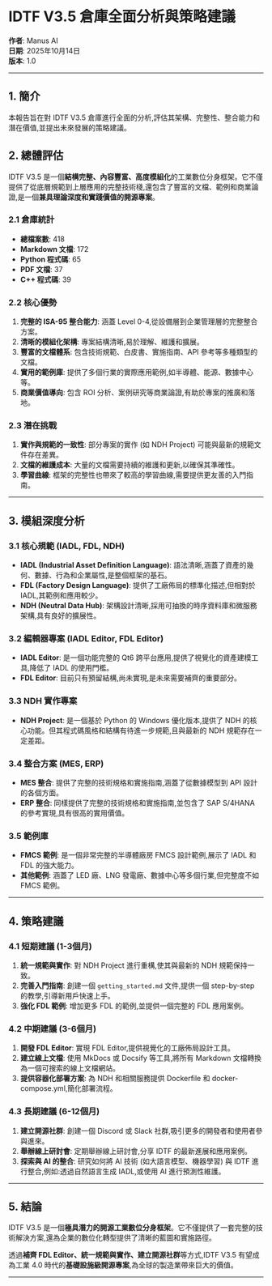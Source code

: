 

# IDTF V3.5 倉庫全面分析與策略建議

**作者**: Manus AI  
**日期**: 2025年10月14日  
**版本**: 1.0

---

## 1. 簡介

本報告旨在對 IDTF V3.5 倉庫進行全面的分析,評估其架構、完整性、整合能力和潛在價值,並提出未來發展的策略建議。

## 2. 總體評估

IDTF V3.5 是一個**結構完整、內容豐富、高度模組化**的工業數位分身框架。它不僅提供了從底層規範到上層應用的完整技術棧,還包含了豐富的文檔、範例和商業論證,是一個**兼具理論深度和實踐價值的開源專案**。

### 2.1 倉庫統計

- **總檔案數**: 418
- **Markdown 文檔**: 172
- **Python 程式碼**: 65
- **PDF 文檔**: 37
- **C++ 程式碼**: 39

### 2.2 核心優勢

1. **完整的 ISA-95 整合能力**: 涵蓋 Level 0-4,從設備層到企業管理層的完整整合方案。
2. **清晰的模組化架構**: 專案結構清晰,易於理解、維護和擴展。
3. **豐富的文檔體系**: 包含技術規範、白皮書、實施指南、API 參考等多種類型的文檔。
4. **實用的範例庫**: 提供了多個行業的實際應用範例,如半導體、能源、數據中心等。
5. **商業價值導向**: 包含 ROI 分析、案例研究等商業論證,有助於專案的推廣和落地。

### 2.3 潛在挑戰

1. **實作與規範的一致性**: 部分專案的實作 (如 NDH Project) 可能與最新的規範文件存在差異。
2. **文檔的維護成本**: 大量的文檔需要持續的維護和更新,以確保其準確性。
3. **學習曲線**: 框架的完整性也帶來了較高的學習曲線,需要提供更友善的入門指南。

---



## 3. 模組深度分析

### 3.1 核心規範 (IADL, FDL, NDH)

- **IADL (Industrial Asset Definition Language)**: 語法清晰,涵蓋了資產的幾何、數據、行為和企業屬性,是整個框架的基石。
- **FDL (Factory Design Language)**: 提供了工廠佈局的標準化描述,但相對於 IADL,其範例和應用較少。
- **NDH (Neutral Data Hub)**: 架構設計清晰,採用可抽換的時序資料庫和微服務架構,具有良好的擴展性。

### 3.2 編輯器專案 (IADL Editor, FDL Editor)

- **IADL Editor**: 是一個功能完整的 Qt6 跨平台應用,提供了視覺化的資產建模工具,降低了 IADL 的使用門檻。
- **FDL Editor**: 目前只有預留結構,尚未實現,是未來需要補齊的重要部分。

### 3.3 NDH 實作專案

- **NDH Project**: 是一個基於 Python 的 Windows 優化版本,提供了 NDH 的核心功能。但其程式碼風格和結構有待進一步規範,且與最新的 NDH 規範存在一定差距。

### 3.4 整合方案 (MES, ERP)

- **MES 整合**: 提供了完整的技術規格和實施指南,涵蓋了從數據模型到 API 設計的各個方面。
- **ERP 整合**: 同樣提供了完整的技術規格和實施指南,並包含了 SAP S/4HANA 的參考實現,具有很高的實用價值。

### 3.5 範例庫

- **FMCS 範例**: 是一個非常完整的半導體廠房 FMCS 設計範例,展示了 IADL 和 FDL 的強大能力。
- **其他範例**: 涵蓋了 LED 廠、LNG 發電廠、數據中心等多個行業,但完整度不如 FMCS 範例。

---



## 4. 策略建議

### 4.1 短期建議 (1-3個月)

1. **統一規範與實作**: 對 NDH Project 進行重構,使其與最新的 NDH 規範保持一致。
2. **完善入門指南**: 創建一個 `getting_started.md` 文件,提供一個 step-by-step 的教學,引導新用戶快速上手。
3. **強化 FDL 範例**: 增加更多 FDL 的範例,並提供一個完整的 FDL 應用案例。

### 4.2 中期建議 (3-6個月)

1. **開發 FDL Editor**: 實現 FDL Editor,提供視覺化的工廠佈局設計工具。
2. **建立線上文檔**: 使用 MkDocs 或 Docsify 等工具,將所有 Markdown 文檔轉換為一個可搜索的線上文檔網站。
3. **提供容器化部署方案**: 為 NDH 和相關服務提供 Dockerfile 和 docker-compose.yml,簡化部署流程。

### 4.3 長期建議 (6-12個月)

1. **建立開源社群**: 創建一個 Discord 或 Slack 社群,吸引更多的開發者和使用者參與進來。
2. **舉辦線上研討會**: 定期舉辦線上研討會,分享 IDTF 的最新進展和應用案例。
3. **探索與 AI 的整合**: 研究如何將 AI 技術 (如大語言模型、機器學習) 與 IDTF 進行整合,例如:透過自然語言生成 IADL,或使用 AI 進行預測性維護。

---

## 5. 結論

IDTF V3.5 是一個**極具潛力的開源工業數位分身框架**。它不僅提供了一套完整的技術解決方案,還為企業的數位化轉型提供了清晰的藍圖和實施路徑。

透過**補齊 FDL Editor、統一規範與實作、建立開源社群**等方式,IDTF V3.5 有望成為工業 4.0 時代的**基礎設施級開源專案**,為全球的製造業帶來巨大的價值。

---

